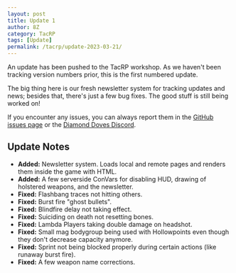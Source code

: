```yaml
---
layout: post
title: Update 1
author: 8Z
category: TacRP
tags: [Update]
permalink: /tacrp/update-2023-03-21/
---
```


An update has been pushed to the TacRP workshop. As we haven't been tracking version numbers prior, this is the first numbered update.

The big thing here is our fresh newsletter system for tracking updates and news; besides that, there's just a few bug fixes. The good stuff is still being worked on!

If you encounter any issues, you can always report them in the [GitHub issues page](https://github.com/HaodongMo/tacrp/issues) or the [Diamond Doves Discord](https://discord.gg/gaHXusZ).

## Update Notes

- **Added:** Newsletter system. Loads local and remote pages and renders them inside the game with HTML.
- **Added:** A few serverside ConVars for disabling HUD, drawing of holstered weapons, and the newsletter.
- **Fixed:** Flashbang traces not hitting others.
- **Fixed:** Burst fire "ghost bullets".
- **Fixed:** Blindfire delay not taking effect.
- **Fixed:** Suiciding on death not resetting bones.
- **Fixed:** Lambda Players taking double damage on headshot.
- **Fixed:** Small mag bodygroup being used with Hollowpoints even though they don't decrease capacity anymore.
- **Fixed:** Sprint not being blocked properly during certain actions (like runaway burst fire).
- **Fixed:** A few weapon name corrections.